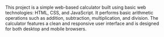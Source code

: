 This project is a simple web-based calculator built using basic web technologies: HTML, CSS, and JavaScript. 
It performs basic arithmetic operations such as addition, subtraction, multiplication, and division. 
The calculator features a clean and responsive user interface and is designed for both desktop and mobile browsers.
